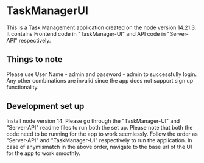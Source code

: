 # TaskManagerUI

This is a Task Management application created on the node version 14.21.3. It contains Frontend code in "TaskManager-UI" and API code in "Server-API" respectively.

## Things to note

Please use User Name - admin and password - admin to successfully login. Any other combinations are invalid since the app does not support sign up functionality.

## Development set up

Install node version 14. Please go through the "TaskManager-UI" and "Server-API" readme files to run both the set up. Please note that both the code need to be running for the app to work seemlessly. Follow the order as "Server-API" and "TaskManager-UI" respectively to run the application. In case of anymismatch in the above order, navigate to the base url of the UI for the app to work smoothly.
